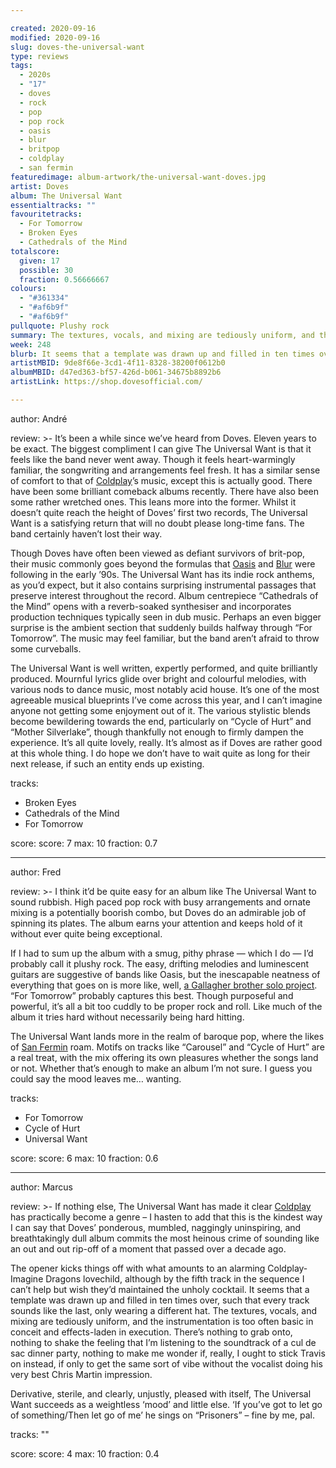 ```yaml
---

created: 2020-09-16
modified: 2020-09-16
slug: doves-the-universal-want
type: reviews
tags:
  - 2020s
  - "17"
  - doves
  - rock
  - pop
  - pop rock
  - oasis
  - blur
  - britpop
  - coldplay
  - san fermin
featuredimage: album-artwork/the-universal-want-doves.jpg
artist: Doves
album: The Universal Want
essentialtracks: ""
favouritetracks:
  - For Tomorrow
  - Broken Eyes
  - Cathedrals of the Mind
totalscore:
  given: 17
  possible: 30
  fraction: 0.56666667
colours:
  - "#361334"
  - "#af6b9f"
  - "#af6b9f"
pullquote: Plushy rock
summary: The textures, vocals, and mixing are tediously uniform, and the instrumentation is too often basic in conceit and effects-laden in execution. There’s nothing to grab onto, nothing to shake the feeling that I’m listening to the soundtrack of a cul de sac dinner party.
week: 248
blurb: It seems that a template was drawn up and filled in ten times over, such that every track sounds like the last, only wearing a different hat.
artistMBID: 9de8f66e-3cd1-4f11-8328-38200f0612b0
albumMBID: d47ed363-bf57-426d-b061-34675b8892b6
artistLink: https://shop.dovesofficial.com/

---
```


author: André

review: >-
  It’s been a while since we’ve heard from Doves. Eleven years to be exact. The biggest compliment I can give The Universal Want is that it feels like the band never went away. Though it feels heart-warmingly familiar, the songwriting and arrangements feel fresh. It has a similar sense of comfort to that of [Coldplay](/reviews/coldplay-parachutes/)’s music, except this is actually good. There have been some brilliant comeback albums recently. There have also been some rather wretched ones. This leans more into the former. Whilst it doesn’t quite reach the height of Doves’ first two records, The Universal Want is a satisfying return that will no doubt please long-time fans. The band certainly haven’t lost their way.

  Though Doves have often been viewed as defiant survivors of brit-pop, their music commonly goes beyond the formulas that [Oasis](/reviews/oasis-definitely-maybe/) and [Blur](/reviews/blur-modern-life-is-rubbish/) were following in the early ’90s. The Universal Want has its indie rock anthems, as you’d expect, but it also contains surprising instrumental passages that preserve interest throughout the record. Album centrepiece “Cathedrals of the Mind” opens with a reverb-soaked synthesiser and incorporates production techniques typically seen in dub music. Perhaps an even bigger surprise is the ambient section that suddenly builds halfway through “For Tomorrow”. The music may feel familiar, but the band aren’t afraid to throw some curveballs.

  The Universal Want is well written, expertly performed, and quite brilliantly produced. Mournful lyrics glide over bright and colourful melodies, with various nods to dance music, most notably acid house. It’s one of the most agreeable musical blueprints I’ve come across this year, and I can’t imagine anyone not getting some enjoyment out of it. The various stylistic blends become bewildering towards the end, particularly on “Cycle of Hurt” and “Mother Silverlake”, though thankfully not enough to firmly dampen the experience. It’s all quite lovely, really. It’s almost as if Doves are rather good at this whole thing. I do hope we don’t have to wait quite as long for their next release, if such an entity ends up existing.

tracks:
  - Broken Eyes
  - Cathedrals of the Mind
  - For Tomorrow

score:
  score: 7
  max: 10
  fraction: 0.7

---

author: Fred

review: >-
  I think it’d be quite easy for an album like The Universal Want to sound rubbish. High paced pop rock with busy arrangements and ornate mixing is a potentially boorish combo, but Doves do an admirable job of spinning its plates. The album earns your attention and keeps hold of it without ever quite being exceptional.

  If I had to sum up the album with a smug, pithy phrase — which I do — I’d probably call it plushy rock. The easy, drifting melodies and luminescent guitars are suggestive of bands like Oasis, but the inescapable neatness of everything that goes on is more like, well, [a Gallagher brother solo project](/listening-parties/liam-gallagher-as-you-were/). “For Tomorrow” probably captures this best. Though purposeful and powerful, it’s all a bit too cuddly to be proper rock and roll. Like much of the album it tries hard without necessarily being hard hitting.

  The Universal Want lands more in the realm of baroque pop, where the likes of [San Fermin](/reviews/san-fermin-jackrabbit/) roam. Motifs on tracks like “Carousel” and “Cycle of Hurt” are a real treat, with the mix offering its own pleasures whether the songs land or not. Whether that’s enough to make an album I’m not sure. I guess you could say the mood leaves me… wanting.

tracks:
  - For Tomorrow
  - Cycle of Hurt
  - Universal Want

score:
  score: 6
  max: 10
  fraction: 0.6

---

author: Marcus

review: >-
  If nothing else, The Universal Want has made it clear [Coldplay](/reviews/coldplay-parachutes/) has practically become a genre – I hasten to add that this is the kindest way I can say that Doves’ ponderous, mumbled, naggingly uninspiring, and breathtakingly dull album commits the most heinous crime of sounding like an out and out rip-off of a moment that passed over a decade ago.

  The opener kicks things off with what amounts to an alarming Coldplay-Imagine Dragons lovechild, although by the fifth track in the sequence I can’t help but wish they’d maintained the unholy cocktail. It seems that a template was drawn up and filled in ten times over, such that every track sounds like the last, only wearing a different hat. The textures, vocals, and mixing are tediously uniform, and the instrumentation is too often basic in conceit and effects-laden in execution. There’s nothing to grab onto, nothing to shake the feeling that I’m listening to the soundtrack of a cul de sac dinner party, nothing to make me wonder if, really, I ought to stick Travis on instead, if only to get the same sort of vibe without the vocalist doing his very best Chris Martin impression.

  Derivative, sterile, and clearly, unjustly, pleased with itself, The Universal Want succeeds as a weightless ‘mood’ and little else. ‘If you’ve got to let go of something/Then let go of me’ he sings on “Prisoners” – fine by me, pal.

tracks: ""

score:
  score: 4
  max: 10
  fraction: 0.4